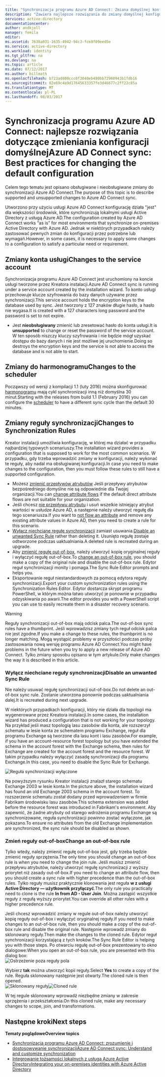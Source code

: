 ```yaml
---
title: "Synchronizacja programu Azure AD Connect: Zmiana domyślnej konfiguracji | Dokumentacja firmy Microsoft"
description: "Zawiera najlepsze rozwiązania do zmiany domyślnej konfiguracji synchronizacji usługi Azure AD Connect."
services: active-directory
documentationcenter: 
author: andkjell
manager: femila
editor: 
ms.assetid: 7638a031-1635-4942-94c3-fce8f09eed5e
ms.service: active-directory
ms.workload: identity
ms.tgt_pltfrm: na
ms.devlang: na
ms.topic: article
ms.date: 07/12/2017
ms.author: billmath
ms.openlocfilehash: b723ad800ccc0f3040eb480bb72960943b1fdb16
ms.sourcegitcommit: 02e69c4a9d17645633357fe3d46677c2ff22c85a
ms.translationtype: MT
ms.contentlocale: pl-PL
ms.lasthandoff: 08/03/2017
---
```

# <a name="azure-ad-connect-sync-best-practices-for-changing-the-default-configuration"></a><span data-ttu-id="98ef4-103">Synchronizacja programu Azure AD Connect: najlepsze rozwiązania dotyczące zmieniania konfiguracji domyślnej</span><span class="sxs-lookup"><span data-stu-id="98ef4-103">Azure AD Connect sync: Best practices for changing the default configuration</span></span>
<span data-ttu-id="98ef4-104">Celem tego tematu jest opisano obsługiwane i nieobsługiwane zmiany do synchronizacji Azure AD Connect.</span><span class="sxs-lookup"><span data-stu-id="98ef4-104">The purpose of this topic is to describe supported and unsupported changes to Azure AD Connect sync.</span></span>

<span data-ttu-id="98ef4-105">Utworzono przy użyciu usługi Azure AD Connect konfigurację działa "jest" dla większości środowisk, które synchronizują lokalnymi usługi Active Directory z usługą Azure AD.</span><span class="sxs-lookup"><span data-stu-id="98ef4-105">The configuration created by Azure AD Connect works “as is” for most environments that synchronize on-premises Active Directory with Azure AD.</span></span> <span data-ttu-id="98ef4-106">Jednak w niektórych przypadkach należy zastosować pewnych zmian do konfiguracji przez potrzebne lub wymagań.</span><span class="sxs-lookup"><span data-stu-id="98ef4-106">However, in some cases, it is necessary to apply some changes to a configuration to satisfy a particular need or requirement.</span></span>

## <a name="changes-to-the-service-account"></a><span data-ttu-id="98ef4-107">Zmiany konta usługi</span><span class="sxs-lookup"><span data-stu-id="98ef4-107">Changes to the service account</span></span>
<span data-ttu-id="98ef4-108">Synchronizacja programu Azure AD Connect jest uruchomiony na koncie usługi tworzone przez Kreatora instalacji.</span><span class="sxs-lookup"><span data-stu-id="98ef4-108">Azure AD Connect sync is running under a service account created by the installation wizard.</span></span> <span data-ttu-id="98ef4-109">To konto usługi przechowuje klucze szyfrowania do bazy danych używane przez synchronizacji.</span><span class="sxs-lookup"><span data-stu-id="98ef4-109">This service account holds the encryption keys to the database used by sync.</span></span> <span data-ttu-id="98ef4-110">Jest tworzony z 127 znaków długie hasło, a hasło nie wygasa.</span><span class="sxs-lookup"><span data-stu-id="98ef4-110">It is created with a 127 characters long password and the password is set to not expire.</span></span>

* <span data-ttu-id="98ef4-111">Jest **nieobsługiwany** zmienić lub zresetować hasło do konta usługi.</span><span class="sxs-lookup"><span data-stu-id="98ef4-111">It is **unsupported** to change or reset the password of the service account.</span></span> <span data-ttu-id="98ef4-112">W ten sposób niszczy kluczy szyfrowania i nie będzie mógł uzyskać dostępu do bazy danych i nie jest możliwe jej uruchomienie.</span><span class="sxs-lookup"><span data-stu-id="98ef4-112">Doing so destroys the encryption keys and the service is not able to access the database and is not able to start.</span></span>

## <a name="changes-to-the-scheduler"></a><span data-ttu-id="98ef4-113">Zmiany do harmonogramu</span><span class="sxs-lookup"><span data-stu-id="98ef4-113">Changes to the scheduler</span></span>
<span data-ttu-id="98ef4-114">Począwszy od wersji z kompilacji 1.1 (luty 2016) można skonfigurować [harmonogramu](active-directory-aadconnectsync-feature-scheduler.md) mają cykl synchronizacji inną niż domyślna 30 minut.</span><span class="sxs-lookup"><span data-stu-id="98ef4-114">Starting with the releases from build 1.1 (February 2016) you can configure the [scheduler](active-directory-aadconnectsync-feature-scheduler.md) to have a different sync cycle than the default 30 minutes.</span></span>

## <a name="changes-to-synchronization-rules"></a><span data-ttu-id="98ef4-115">Zmiany reguły synchronizacji</span><span class="sxs-lookup"><span data-stu-id="98ef4-115">Changes to Synchronization Rules</span></span>
<span data-ttu-id="98ef4-116">Kreator instalacji umożliwia konfigurację, w której ma działać w przypadku najbardziej typowych scenariuszy.</span><span class="sxs-lookup"><span data-stu-id="98ef4-116">The installation wizard provides a configuration that is supposed to work for the most common scenarios.</span></span> <span data-ttu-id="98ef4-117">W przypadku, gdy trzeba wprowadzić zmiany w konfiguracji, należy wykonać te reguły, aby nadal ma obsługiwanej konfiguracji.</span><span class="sxs-lookup"><span data-stu-id="98ef4-117">In case you need to make changes to the configuration, then you must follow these rules to still have a supported configuration.</span></span>

* <span data-ttu-id="98ef4-118">Możesz [zmienić przepływów atrybutów](active-directory-aadconnectsync-change-the-configuration.md#other-common-attribute-flow-changes) Jeśli przepływy atrybutów bezpośredniego domyślne nie są odpowiednie dla Twojej organizacji.</span><span class="sxs-lookup"><span data-stu-id="98ef4-118">You can [change attribute flows](active-directory-aadconnectsync-change-the-configuration.md#other-common-attribute-flow-changes) if the default direct attribute flows are not suitable for your organization.</span></span>
* <span data-ttu-id="98ef4-119">Jeśli chcesz [nie przepływu atrybutu](active-directory-aadconnectsync-change-the-configuration.md#do-not-flow-an-attribute) i usuń wszelkie istniejący atrybut wartości w usłudze Azure AD, a następnie należy utworzyć regułę dla tego scenariusza.</span><span class="sxs-lookup"><span data-stu-id="98ef4-119">If you want to [not flow an attribute](active-directory-aadconnectsync-change-the-configuration.md#do-not-flow-an-attribute) and remove any existing attribute values in Azure AD, then you need to create a rule for this scenario.</span></span>
* <span data-ttu-id="98ef4-120">[Wyłącz niechciane regułę synchronizacji](#disable-an-unwanted-sync-rule) zamiast usuwania.</span><span class="sxs-lookup"><span data-stu-id="98ef4-120">[Disable an unwanted Sync Rule](#disable-an-unwanted-sync-rule) rather than deleting it.</span></span> <span data-ttu-id="98ef4-121">Usunięto regułę zostaje odtworzone podczas uaktualniania.</span><span class="sxs-lookup"><span data-stu-id="98ef4-121">A deleted rule is recreated during an upgrade.</span></span>
* <span data-ttu-id="98ef4-122">Aby [zmienić regułę out-of-box](#change-an-out-of-box-rule), należy utworzyć kopię oryginalnej reguły i wyłączyć regułę out-of-box.</span><span class="sxs-lookup"><span data-stu-id="98ef4-122">To [change an out-of-box rule](#change-an-out-of-box-rule), you should make a copy of the original rule and disable the out-of-box rule.</span></span> <span data-ttu-id="98ef4-123">Edytor reguł synchronizacji monity i pomaga.</span><span class="sxs-lookup"><span data-stu-id="98ef4-123">The Sync Rule Editor prompts and helps you.</span></span>
* <span data-ttu-id="98ef4-124">Eksportowanie reguł niestandardowych za pomocą edytora reguły synchronizacji.</span><span class="sxs-lookup"><span data-stu-id="98ef4-124">Export your custom synchronization rules using the Synchronization Rules Editor.</span></span> <span data-ttu-id="98ef4-125">Edytor dostarcza skrypt programu PowerShell, w którym można łatwo utworzyć je ponownie w przypadku odzyskiwania po awarii.</span><span class="sxs-lookup"><span data-stu-id="98ef4-125">The editor provides you with a PowerShell script you can use to easily recreate them in a disaster recovery scenario.</span></span>

> [!WARNING]
> <span data-ttu-id="98ef4-126">Reguły synchronizacji out-of-box mają odcisk palca.</span><span class="sxs-lookup"><span data-stu-id="98ef4-126">The out-of-box sync rules have a thumbprint.</span></span> <span data-ttu-id="98ef4-127">Jeśli wprowadzisz zmiany tych reguł odcisk palca nie jest zgodne.</span><span class="sxs-lookup"><span data-stu-id="98ef4-127">If you make a change to these rules, the thumbprint is no longer matching.</span></span> <span data-ttu-id="98ef4-128">Mogą wystąpić problemy w przyszłości podczas próby zastosowania nową wersję programu Azure AD Connect.</span><span class="sxs-lookup"><span data-stu-id="98ef4-128">You might have problems in the future when you try to apply a new release of Azure AD Connect.</span></span> <span data-ttu-id="98ef4-129">Tylko zmiany sposobu opisano w tym artykule.</span><span class="sxs-lookup"><span data-stu-id="98ef4-129">Only make changes the way it is described in this article.</span></span>

### <a name="disable-an-unwanted-sync-rule"></a><span data-ttu-id="98ef4-130">Wyłącz niechciane reguły synchronizacji</span><span class="sxs-lookup"><span data-stu-id="98ef4-130">Disable an unwanted Sync Rule</span></span>
<span data-ttu-id="98ef4-131">Nie należy usuwać regułę synchronizacji out-of-box.</span><span class="sxs-lookup"><span data-stu-id="98ef4-131">Do not delete an out-of-box sync rule.</span></span> <span data-ttu-id="98ef4-132">Zostanie utworzona ponownie podczas uaktualniania dalej.</span><span class="sxs-lookup"><span data-stu-id="98ef4-132">It is recreated during next upgrade.</span></span>

<span data-ttu-id="98ef4-133">W niektórych przypadkach konfiguracji, który nie działa dla topologii ma wygenerowane przez Kreatora instalacji.</span><span class="sxs-lookup"><span data-stu-id="98ef4-133">In some cases, the installation wizard has produced a configuration that is not working for your topology.</span></span> <span data-ttu-id="98ef4-134">Na przykład jeśli masz topologią lasu zasobów dla konta, ale rozszerzył schematu w lesie konta ze schematem programu Exchange, reguł dla programu Exchange są tworzone dla lasu kont i lasu zasobów.</span><span class="sxs-lookup"><span data-stu-id="98ef4-134">For example, if you have an account-resource forest topology but you have extended the schema in the account forest with the Exchange schema, then rules for Exchange are created for the account forest and the resource forest.</span></span> <span data-ttu-id="98ef4-135">W takim przypadku należy wyłączyć zasadę synchronizacji dla programu Exchange.</span><span class="sxs-lookup"><span data-stu-id="98ef4-135">In this case, you need to disable the Sync Rule for Exchange.</span></span>

![Reguła synchronizacji wyłączone](./media/active-directory-aadconnectsync-best-practices-changing-default-configuration/exchangedisabledrule.png)

<span data-ttu-id="98ef4-137">Na powyższym rysunku Kreator instalacji znalazł starego schematu Exchange 2003 w lesie konta.</span><span class="sxs-lookup"><span data-stu-id="98ef4-137">In the picture above, the installation wizard has found an old Exchange 2003 schema in the account forest.</span></span> <span data-ttu-id="98ef4-138">To rozszerzenie schematu został dodany przed wprowadzeniem w firmie Fabrikam środowisku lasu zasobów.</span><span class="sxs-lookup"><span data-stu-id="98ef4-138">This schema extension was added before the resource forest was introduced in Fabrikam's environment.</span></span> <span data-ttu-id="98ef4-139">Aby zapewnić, że żadne atrybuty od starego wdrożenia programu Exchange są synchronizowane, reguła synchronizacji powinno zostać wyłączone, jak pokazano.</span><span class="sxs-lookup"><span data-stu-id="98ef4-139">To ensure no attributes from the old Exchange implementation are synchronized, the sync rule should be disabled as shown.</span></span>

### <a name="change-an-out-of-box-rule"></a><span data-ttu-id="98ef4-140">Zmień reguły out-of-box</span><span class="sxs-lookup"><span data-stu-id="98ef4-140">Change an out-of-box rule</span></span>
<span data-ttu-id="98ef4-141">Tylko wtedy, należy zmienić regułę out-of-box jest, gdy trzeba będzie zmienić reguły sprzężenia.</span><span class="sxs-lookup"><span data-stu-id="98ef4-141">The only time you should change an out-of-box rule is when you need to change the join rule.</span></span> <span data-ttu-id="98ef4-142">Jeśli musisz zmienić przepływu atrybutów, należy utworzyć regułę synchronizacji z wyższy priorytet niż zasady out-of-box.</span><span class="sxs-lookup"><span data-stu-id="98ef4-142">If you need to change an attribute flow, then you should create a sync rule with higher precedence than the out-of-box rules.</span></span> <span data-ttu-id="98ef4-143">Tylko reguły musisz praktycznie klonowania jest reguła **w z usługi Active Directory — użytkownik przyłączyć**.</span><span class="sxs-lookup"><span data-stu-id="98ef4-143">The only rule you practically need to clone is the rule **In from AD - User Join**.</span></span> <span data-ttu-id="98ef4-144">Można zastąpić wszystkie reguły z regułą wyższy priorytet.</span><span class="sxs-lookup"><span data-stu-id="98ef4-144">You can override all other rules with a higher precedence rule.</span></span>

<span data-ttu-id="98ef4-145">Jeśli chcesz wprowadzić zmiany w regule out-of-box należy utworzyć kopię reguły out-of-box i wyłączyć oryginalnej reguły.</span><span class="sxs-lookup"><span data-stu-id="98ef4-145">If you need to make changes to an out-of-box rule, then you should make a copy of the out-of-box rule and disable the original rule.</span></span> <span data-ttu-id="98ef4-146">Następnie wprowadź zmiany do sklonowany reguły.</span><span class="sxs-lookup"><span data-stu-id="98ef4-146">Then make the changes to the cloned rule.</span></span> <span data-ttu-id="98ef4-147">Edytor reguł synchronizacji korzystającą z tych kroków.</span><span class="sxs-lookup"><span data-stu-id="98ef4-147">The Sync Rule Editor is helping you with those steps.</span></span> <span data-ttu-id="98ef4-148">Po otwarciu regułę out-of-box prezentowany to okno dialogowe:</span><span class="sxs-lookup"><span data-stu-id="98ef4-148">When you open an out-of-box rule, you are presented with this dialog box:</span></span>  
![Ostrzeżenie poza reguły pola](./media/active-directory-aadconnectsync-best-practices-changing-default-configuration/warningoutofboxrule.png)

<span data-ttu-id="98ef4-150">Wybierz **tak** można utworzyć kopii reguły.</span><span class="sxs-lookup"><span data-stu-id="98ef4-150">Select **Yes** to create a copy of the rule.</span></span> <span data-ttu-id="98ef4-151">Reguła sklonowany następnie jest otwarty.</span><span class="sxs-lookup"><span data-stu-id="98ef4-151">The cloned rule is then opened.</span></span>  
<span data-ttu-id="98ef4-152">![Sklonowany reguły](./media/active-directory-aadconnectsync-best-practices-changing-default-configuration/clonedrule.png)</span><span class="sxs-lookup"><span data-stu-id="98ef4-152">![Cloned rule](./media/active-directory-aadconnectsync-best-practices-changing-default-configuration/clonedrule.png)</span></span>

<span data-ttu-id="98ef4-153">W tej regule sklonowany wprowadź niezbędne zmiany w zakresie sprzężenia i przekształcenia.</span><span class="sxs-lookup"><span data-stu-id="98ef4-153">On this cloned rule, make any necessary changes to scope, join, and transformations.</span></span>

## <a name="next-steps"></a><span data-ttu-id="98ef4-154">Następne kroki</span><span class="sxs-lookup"><span data-stu-id="98ef4-154">Next steps</span></span>
<span data-ttu-id="98ef4-155">**Tematy poglądowe**</span><span class="sxs-lookup"><span data-stu-id="98ef4-155">**Overview topics**</span></span>

* [<span data-ttu-id="98ef4-156">Synchronizacja programu Azure AD Connect: zrozumienie i dostosowywanie synchronizacji</span><span class="sxs-lookup"><span data-stu-id="98ef4-156">Azure AD Connect sync: Understand and customize synchronization</span></span>](active-directory-aadconnectsync-whatis.md)
* [<span data-ttu-id="98ef4-157">Integrowanie tożsamości lokalnych z usługą Azure Active Directory</span><span class="sxs-lookup"><span data-stu-id="98ef4-157">Integrating your on-premises identities with Azure Active Directory</span></span>](active-directory-aadconnect.md)

